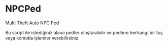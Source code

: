 # NPCPed
Multi Theft Auto NPC Ped

Bu script ile istediğiniz alana pedler oluşturabilir ve pedlere herhangi bir tuş veya komutla işlemler verebilirsiniz.
